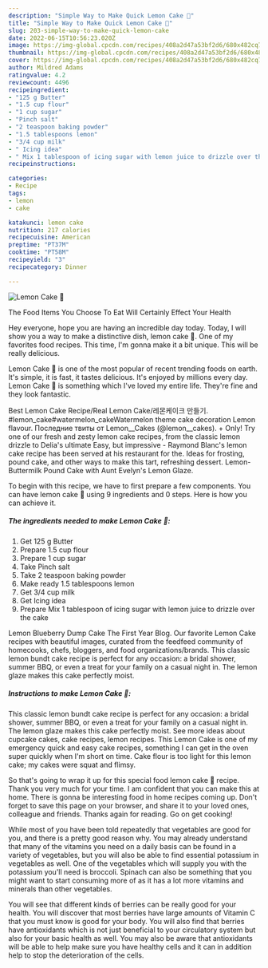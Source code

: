 ```yaml
---
description: "Simple Way to Make Quick Lemon Cake 🍋"
title: "Simple Way to Make Quick Lemon Cake 🍋"
slug: 203-simple-way-to-make-quick-lemon-cake
date: 2022-06-15T10:56:23.020Z
image: https://img-global.cpcdn.com/recipes/408a2d47a53bf2d6/680x482cq70/lemon-cake-recipe-main-photo.jpg
thumbnail: https://img-global.cpcdn.com/recipes/408a2d47a53bf2d6/680x482cq70/lemon-cake-recipe-main-photo.jpg
cover: https://img-global.cpcdn.com/recipes/408a2d47a53bf2d6/680x482cq70/lemon-cake-recipe-main-photo.jpg
author: Mildred Adams
ratingvalue: 4.2
reviewcount: 4496
recipeingredient:
- "125 g Butter"
- "1.5 cup flour"
- "1 cup sugar"
- "Pinch salt"
- "2 teaspoon baking powder"
- "1.5 tablespoons lemon"
- "3/4 cup milk"
- " Icing idea"
- " Mix 1 tablespoon of icing sugar with lemon juice to drizzle over the cake"
recipeinstructions:

categories:
- Recipe
tags:
- lemon
- cake

katakunci: lemon cake 
nutrition: 217 calories
recipecuisine: American
preptime: "PT37M"
cooktime: "PT58M"
recipeyield: "3"
recipecategory: Dinner

---
```



![Lemon Cake 🍋](https://img-global.cpcdn.com/recipes/408a2d47a53bf2d6/680x482cq70/lemon-cake-recipe-main-photo.jpg)

The Food Items You Choose To Eat Will Certainly Effect Your Health

Hey everyone, hope you are having an incredible day today. Today, I will show you a way to make a distinctive dish, lemon cake 🍋. One of my favorites food recipes. This time, I'm gonna make it a bit unique. This will be really delicious.

Lemon Cake 🍋 is one of the most popular of recent trending foods on earth. It's simple, it is fast, it tastes delicious. It's enjoyed by millions every day. Lemon Cake 🍋 is something which I've loved my entire life. They're fine and they look fantastic.

Best Lemon Cake Recipe/Real Lemon Cake/레몬케이크 만들기. #lemon_cake#watermelon_cakeWatermelon theme cake decoration Lemon flavour. Последние твиты от Lemon__Cakes (@lemon__cakes). + Only! Try one of our fresh and zesty lemon cake recipes, from the classic lemon drizzle to Delia&#39;s ultimate Easy, but impressive - Raymond Blanc&#39;s lemon cake recipe has been served at his restaurant for the. Ideas for frosting, pound cake, and other ways to make this tart, refreshing dessert. Lemon-Buttermilk Pound Cake with Aunt Evelyn&#39;s Lemon Glaze.


To begin with this recipe, we have to first prepare a few components. You can have lemon cake 🍋 using 9 ingredients and 0 steps. Here is how you can achieve it.

<!--inarticleads1-->

##### The ingredients needed to make Lemon Cake 🍋:

1. Get 125 g Butter
1. Prepare 1.5 cup flour
1. Prepare 1 cup sugar
1. Take Pinch salt
1. Take 2 teaspoon baking powder
1. Make ready 1.5 tablespoons lemon
1. Get 3/4 cup milk
1. Get  Icing idea
1. Prepare  Mix 1 tablespoon of icing sugar with lemon juice to drizzle over the cake


Lemon Blueberry Dump Cake The First Year Blog. Our favorite Lemon Cake recipes with beautiful images, curated from the feedfeed community of homecooks, chefs, bloggers, and food organizations/brands. This classic lemon bundt cake recipe is perfect for any occasion: a bridal shower, summer BBQ, or even a treat for your family on a casual night in. The lemon glaze makes this cake perfectly moist. 

<!--inarticleads2-->

##### Instructions to make Lemon Cake 🍋:



This classic lemon bundt cake recipe is perfect for any occasion: a bridal shower, summer BBQ, or even a treat for your family on a casual night in. The lemon glaze makes this cake perfectly moist. See more ideas about cupcake cakes, cake recipes, lemon recipes. This Lemon Cake is one of my emergency quick and easy cake recipes, something I can get in the oven super quickly when I&#39;m short on time. Cake flour is too light for this lemon cake; my cakes were squat and flimsy. 

So that's going to wrap it up for this special food lemon cake 🍋 recipe. Thank you very much for your time. I am confident that you can make this at home. There is gonna be interesting food in home recipes coming up. Don't forget to save this page on your browser, and share it to your loved ones, colleague and friends. Thanks again for reading. Go on get cooking!

While most of you have been told repeatedly that vegetables are good for you, and there is a pretty good reason why. You may already understand that many of the vitamins you need on a daily basis can be found in a variety of vegetables, but you will also be able to find essential potassium in vegetables as well. One of the vegetables which will supply you with the potassium you'll need is broccoli. Spinach can also be something that you might want to start consuming more of as it has a lot more vitamins and minerals than other vegetables.

You will see that different kinds of berries can be really good for your health. You will discover that most berries have large amounts of Vitamin C that you must know is good for your body. You will also find that berries have antioxidants which is not just beneficial to your circulatory system but also for your basic health as well. You may also be aware that antioxidants will be able to help make sure you have healthy cells and it can in addition help to stop the deterioration of the cells.
